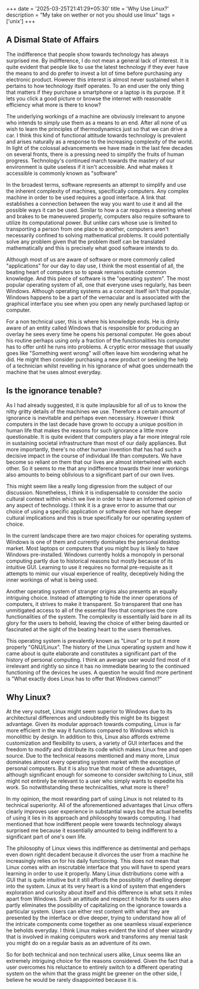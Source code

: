 +++
date = '2025-03-25T21:41:29+05:30'
title = 'Why Use Linux?'
description = "My take on wether or not you should use linux"
tags = ['unix']
+++

## A Dismal State of Affairs 

The indifference that people show towards technology has always surprised me. By indifference, I do not mean a general lack of interest. It is quite evident that people like to use the latest technology if they ever have the means to and do prefer to invest a lot of time before purchasing any electronic product. However this interest is almost never sustained when it pertains to how technology itself operates. To an end user the only thing that matters if they purchase a smartphone or a laptop is its purpose. If it lets you click a good picture or browse the internet with reasonable efficiency what more is there to know? 

The underlying workings of a machine are obviously irrelevant to anyone who intends to simply use them as a means to an end. After all none of us wish to learn the principles of thermodynamics just so that we can drive a car. I think this kind of functional attitude towards technology is prevalent and arises naturally as a response to the increasing complexity of the world. In light of the colossal advancements we have made in the last few decades on several fronts, there is a pressing need to simplify the fruits of human progress. Technology's continued march towards the mastery of our environment is quite useless if it isn't accessible. And what makes it accessible is commonly known as "software"

In the broadest terms, software represents an attempt to simplify and use the inherent complexity of machines, specifically computers. Any complex machine in order to be used requires a good interface. A link that establishes a connection between the way you want to use it and all the possible ways it can be used. Similar to how a car requires a steering wheel and brakes to be maneuvered properly, computers also require software to utilize its computational power. But unlike cars whose use is limited to transporting a person from one place to another, computers aren't necessarily confined to solving mathematical problems. It could potentially solve any problem given that the problem itself can be translated mathematically and this is precisely what good software intends to do. 

Although most of us are aware of software or more commonly called "applications" for our day to day use, I think the most essential of all, the beating heart of computers so to speak remains outside common knowledge. And this piece of software is the "operating system". The most popular operating system of all, one that everyone uses regularly, has been Windows. Although operating systems as a concept itself isn't that popular, Windows happens to be a part of the vernacular and is associated with the graphical interface you see when you open any newly purchased laptop or computer. 

For a non technical user, this is where his knowledge ends. He is dimly aware of an entity called Windows that is responsible for producing an overlay he sees every time he opens his personal computer. He goes about his routine perhaps using only a fraction of the functionalities his computer has to offer until he runs into problems. A cryptic error message that usually goes like "Something went wrong" will often leave him wondering what he did. He might then consider purchasing a new product or seeking the help of a technician whilst revelling in his ignorance of what goes underneath the machine that he uses almost everyday. 

## Is the ignorance tenable? 

As I had already suggested, it is quite implausible for all of us to know the nitty gritty details of the machines we use. Therefore a certain amount of ignorance is inevitable and perhaps even necessary. However I think computers in the last decade have grown to occupy a unique position in human life that makes the reasons for such ignorance a little more questionable. It is quite evident that computers play a far more integral role in sustaining societal infrastructure than most of our daily appliances. But more importantly, there's no other human invention that has had such a decisive impact in the course of individual life than computers. We have become so reliant on them that our lives are almost intertwined with each other. So it seems to me that any indifference towards their inner workings also amounts to being oblivious to a significant part of our own lives. 

This might seem like a really long digression from the subject of our discussion. Nonetheless, I think it is indispensable to consider the socio cultural context within which we live in order to have an informed opinion of any aspect of technology. I think it is a grave error to assume that our choice of using a specific application or software does not have deeper cultural implications and this is true specifically for our operating system of choice.  

In the current landscape there are two major choices for operating systems. Windows is one of them and currently dominates the personal desktop market. Most laptops or computers that you might buy is likely to have Windows pre-installed. Windows currently holds a monopoly in personal computing partly due to historical reasons but mostly because of its intuitive GUI. Learning to use it requires no formal pre-requisite as it attempts to mimic our visual experience of reality, deceptively hiding the inner workings of what is being used.

Another operating system of stranger origins also presents an equally intriguing choice. Instead of attempting to hide the inner operations of computers, it strives to make it transparent. So transparent that one has unmitigated access to all of the essential files that comprises the core functionalities of the system. The complexity is essentially laid bare in all its glory for the users to behold, leaving the choice of either being daunted or fascinated at the sight of the beating heart to the users themselves. 

This operating system is prevalently known as "Linux" or to put it more properly "GNU/Linux". The history of the Linux operating system and how it came about is quite elaborate and constitutes a significant part of the history of personal computing. I think an average user would find most of it irrelevant and rightly so since it has no immediate bearing to the continued functioning of the devices he uses. A question he would find more pertinent is "What exactly does Linux has to offer that Windows cannot?" 

## Why Linux?

At the very outset, Linux might seem superior to Windows due to its architectural differences and undoubtedly this might be its biggest advantage. Given its modular approach towards computing, Linux is far more efficient in the way it functions compared to Windows which is monolithic by design. In addition to this, Linux also affords extreme customization and flexibility to users, a variety of GUI interfaces and the freedom to modify and distribute its code which makes Linux free and open source. Due to the technical reasons mentioned and many more, Linux dominates almost every operating system market with the exception of personal computers. But it is also true that most of these advantages, although significant enough for someone to consider switching to Linux, still might not entirely be relevant to a user who simply wants to expedite his work. So notwithstanding these technicalities, what more is there? 

In my opinion, the most rewarding part of using Linux is not related to its technical superiority. All of the aforementioned advantages that Linux offers clearly improves user experience in substantial ways but the actual benefits of using it lies in its approach and philosophy towards computing. I had mentioned that how indifferent people were towards technology always surprised me because it essentially amounted to being indifferent to a significant part of one's own life. 

The philosophy of Linux views this indifference as detrimental and perhaps even down right decadent because it divorces the user from a machine he increasingly relies on for his daily functioning. This does not mean that Linux comes with an inscrutable interface that you will have to spend years learning in order to use it properly. Many Linux distributions come with a GUI that is quite intuitive but it still affords the possibility of dwelling deeper into the system. Linux at its very heart is a kind of system that engenders exploration and curiosity about itself and this difference is what sets it miles apart from Windows. Such an attitude and respect it holds for its users also partly eliminates the possibility of capitalizing on the ignorance towards a particular system. Users can either rest content with what they are presented by the interface or dive deeper, trying to understand how all of the intricate components come together as one seamless visual experience he beholds everyday. I think Linux makes evident the kind of sheer wizardry that is involved in making computers work and transforms any menial task you might do on a regular basis as an adventure of its own. 

So for both technical and non technical users alike, Linux seems like an extremely intriguing choice for the reasons considered. Given the fact that a user overcomes his reluctance to entirely switch to a different operating system on the whim that the grass might be greener on the other side, I believe he would be rarely disappointed because it is. 

